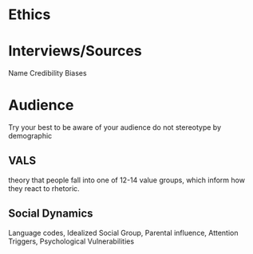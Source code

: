 # Ethics

# Interviews/Sources
Name
Credibility
Biases

# Audience
Try your best to be aware of your audience
do not stereotype by demographic

## VALS
theory that people fall into one of 12-14 value groups, which inform how they react to rhetoric.

## Social Dynamics

Language codes, Idealized Social Group, Parental influence, Attention Triggers, Psychological Vulnerabilities